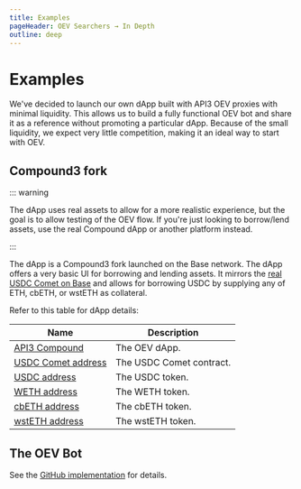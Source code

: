 ```yaml
---
title: Examples
pageHeader: OEV Searchers → In Depth
outline: deep
---
```


<PageHeader/>

# Examples

We've decided to launch our own dApp built with API3 OEV proxies with minimal
liquidity. This allows us to build a fully functional OEV bot and share it as a
reference without promoting a particular dApp. Because of the small liquidity,
we expect very little competition, making it an ideal way to start with OEV.

## Compound3 fork

::: warning

The dApp uses real assets to allow for a more realistic experience, but the goal
is to allow testing of the OEV flow. If you're just looking to borrow/lend
assets, use the real Compound dApp or another platform instead.

:::

The dApp is a Compound3 fork launched on the Base network. The dApp offers a
very basic UI for borrowing and lending assets. It mirrors the
[real USDC Comet on Base](https://app.compound.finance/markets/usdc-basemainnet)
and allows for borrowing USDC by supplying any of ETH, cbETH, or wstETH as
collateral.

Refer to this table for dApp details:

| Name                                                                                           | Description              |
| ---------------------------------------------------------------------------------------------- | ------------------------ |
| [API3 Compound](https://oev-v1-compound.vercel.app/markets)                                    | The OEV dApp.            |
| [USDC Comet address](https://basescan.org/address/0xa193bcE4554663FECde688D5921dF38D4D41AA96)  | The USDC Comet contract. |
| [USDC address](https://basescan.org/address/0x833589fCD6eDb6E08f4c7C32D4f71b54bdA02913#code)   | The USDC token.          |
| [WETH address](https://basescan.org/address/0x4200000000000000000000000000000000000006#code)   | The WETH token.          |
| [cbETH address](https://basescan.org/address/0x2Ae3F1Ec7F1F5012CFEab0185bfc7aa3cf0DEc22#code)  | The cbETH token.         |
| [wstETH address](https://basescan.org/address/0xc1CBa3fCea344f92D9239c08C0568f6F2F0ee452#code) | The wstETH token.        |

## The OEV Bot

See the [GitHub implementation](https://github.com/api3dao/oev-v1-compound-bot)
for details.
